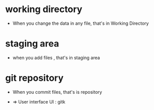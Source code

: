 # working directory
- When you change the data in any file, that's in Working Directory
# staging area
- when you add files , that's in staging area
# git repository
- When you commit files, that's is repository

- => User interface UI : gitk